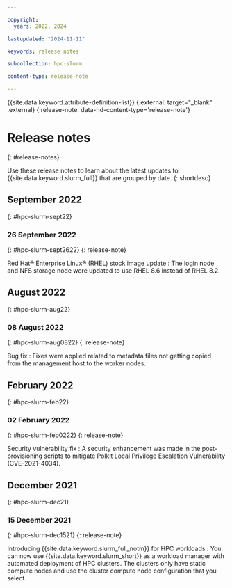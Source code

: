 ```yaml
---

copyright:
  years: 2022, 2024

lastupdated: "2024-11-11"

keywords: release notes

subcollection: hpc-slurm

content-type: release-note

---
```


{{site.data.keyword.attribute-definition-list}}
{:external: target="_blank" .external}
{:release-note: data-hd-content-type='release-note'}

# Release notes
{: #release-notes}

Use these release notes to learn about the latest updates to {{site.data.keyword.slurm_full}} that are grouped by date.
{: shortdesc}

## September 2022
{: #hpc-slurm-sept22}

### 26 September 2022
{: #hpc-slurm-sept2622}
{: release-note}

Red Hat&reg; Enterprise Linux&reg; (RHEL) stock image update
:   The login node and NFS storage node were updated to use RHEL 8.6 instead of RHEL 8.2.

## August 2022
{: #hpc-slurm-aug22}

### 08 August 2022
{: #hpc-slurm-aug0822}
{: release-note}

Bug fix
:   Fixes were applied related to metadata files not getting copied from the management host to the worker nodes.

## February 2022
{: #hpc-slurm-feb22}

### 02 February 2022
{: #hpc-slurm-feb0222}
{: release-note}

Security vulnerability fix
:   A security enhancement was made in the post-provisioning scripts to mitigate Polkit Local Privilege Escalation Vulnerability (CVE-2021-4034).

## December 2021
{: #hpc-slurm-dec21}

### 15 December 2021
{: #hpc-slurm-dec1521}
{: release-note}

Introducing {{site.data.keyword.slurm_full_notm}} for HPC workloads
:   You can now use {{site.data.keyword.slurm_short}} as a workload manager with automated deployment of HPC clusters. The clusters only have static compute nodes and use the cluster compute node configuration that you select.
